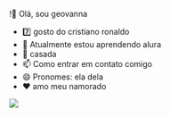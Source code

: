 !👋 Olá, sou geovanna
- 7️⃣ gosto do cristiano ronaldo
- 🌱 Atualmente estou aprendendo alura
- 💞️ casada
- 📫 Como entrar em contato comigo 
- 😄 Pronomes: ela dela 
- ❤️ amo meu namorado


![](https://media1.tenor.com/m/1nwjs8in1DUAAAAd/el-bicho-tomando-jugo-cr7.gif)
